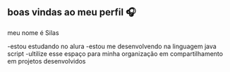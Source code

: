 ##  boas vindas ao meu perfil 🎧

meu nome é Silas 

-estou estudando no alura
-estou me desenvolvendo na linguagem java script
-ultilize esse espaço para minha organização em compartilhamento em projetos desenvolvidos
